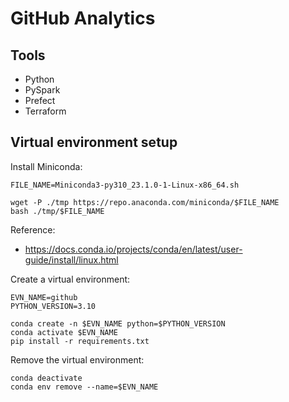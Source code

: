 # GitHub Analytics
## Tools
- Python
- PySpark
- Prefect
- Terraform

## Virtual environment setup

Install Miniconda:
```
FILE_NAME=Miniconda3-py310_23.1.0-1-Linux-x86_64.sh

wget -P ./tmp https://repo.anaconda.com/miniconda/$FILE_NAME
bash ./tmp/$FILE_NAME
```

Reference:
- https://docs.conda.io/projects/conda/en/latest/user-guide/install/linux.html


Create a virtual environment:
```
EVN_NAME=github
PYTHON_VERSION=3.10

conda create -n $EVN_NAME python=$PYTHON_VERSION
conda activate $EVN_NAME
pip install -r requirements.txt
```

Remove the virtual environment:
```
conda deactivate
conda env remove --name=$EVN_NAME
```